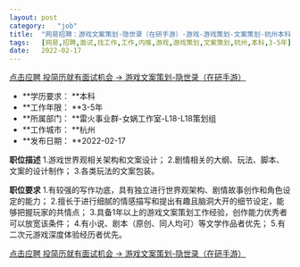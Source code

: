 ```yaml
---
layout:	post
category:	"job"
title:	"网易招聘：游戏文案策划-隐世录（在研手游）-游戏-游戏策划-文案策划-杭州本科3-5年"
tags:	[网易,招聘,面试,找工作,工作,内推,游戏,游戏策划,文案策划,杭州,本科,3-5年]
date:	2022-02-17
---
```


[点击应聘 投简历就有面试机会 -> 游戏文案策划-隐世录（在研手游）](http://mobile.bole.netease.com/bole/boleDetail?id=37957&employeeId=346f03c3cda5f04c&key=all)



- **学历要求： **本科
- **工作年限： **3-5年
- **所属部门： **雷火事业群-女娲工作室-L18-L18策划组
- **工作城市： **杭州
- **发布日期： **2022-02-17



**职位描述**
1.游戏世界观相关架构和文案设计；
2.剧情相关的大纲、玩法、脚本、文案的设计制作；
3.各类玩法的文案包装。



**职位要求**
1.有较强的写作功底，具有独立进行世界观架构、剧情故事创作和角色设定的能力；
2.擅长于进行细腻的情感描写和提出有趣且脑洞大开的细节设定，能够把握玩家的共情点；
3.具备1年以上的游戏文案策划工作经验，创作能力优秀者可以放宽该条件；
4.有小说、剧本（原创、同人均可）等文学作品者优先；
5.有二次元游戏深度体验经历者优先。



[点击应聘 投简历就有面试机会 -> 游戏文案策划-隐世录（在研手游）](http://mobile.bole.netease.com/bole/boleDetail?id=37957&employeeId=346f03c3cda5f04c&key=all)